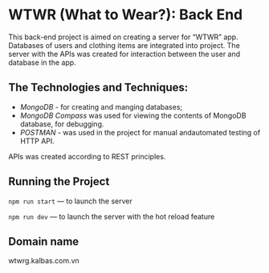 # WTWR (What to Wear?): Back End

This back-end project is aimed on creating a server for “WTWR” app. Databases of users and clothing items are integrated into project. The server with the APIs was created for interaction between the user and database in the app.

## The Technologies and Techniques:

- _MongoDB_ - for creating and manging databases;
- _MongoDB Compass_ was used for viewing the contents of MongoDB database, for debugging.
- _POSTMAN_ - was used in the project for manual andautomated testing of HTTP API.

APIs was created according to REST principles.

## Running the Project

`npm run start` — to launch the server

`npm run dev` — to launch the server with the hot reload feature

## Domain name

wtwrg.kalbas.com.vn
